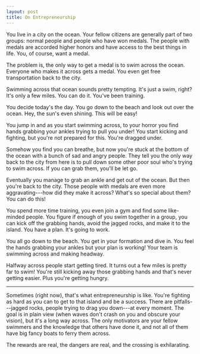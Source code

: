 ```yaml
---
layout: post
title: On Entrepreneurship
---
```


You live in a city on the ocean. Your fellow citizens are generally part
of two groups: normal people and people who have won medals. The people
with medals are accorded higher honors and have access to the best
things in life. You, of course, want a medal.

The problem is, the only way to get a medal is to swim across the ocean.
Everyone who makes it across gets a medal. You even get free
transportation back to the city.

Swimming across that ocean sounds pretty tempting. It's just a swim,
right? It's only a few miles. You can do it. You've been training.

You decide today's the day. You go down to the beach and look out
over the ocean. Hey, the sun's even shining. This will be easy!

You jump in and as you start swimming across, to your horror you find
hands grabbing your ankles trying to pull you under! You start kicking
and fighting, but you're not prepared for this. You're dragged under.

Somehow you find you can breathe, but now you're stuck at the bottom of
the ocean with a bunch of sad and angry people. They tell you the only
way back to the city from here is to pull down some other poor soul
who's trying to swim across. If you can grab them, you'll be let go.

Eventually you manage to grab an ankle and get out of the ocean. But
then you're back to the city. Those people with medals are even more
aggravating---how did they make it across? What's so special about them?
You can do this!

You spend more time training, you even join a gym and find some
like-minded people. You figure if enough of you swim together in a
group, you can kick off the grabbing hands, avoid the jagged rocks, and
make it to the island.  You have a plan. It's going to work.

You all go down to the beach. You get in your formation and dive in. You
feel the hands grabbing your ankles but your plan is working! Your team
is swimming across and making headway.

Halfway across people start getting tired. It turns out a few miles is
pretty far to swim! You're still kicking away those grabbing hands and
that's never getting easier. Plus you're getting hungry.

---

Sometimes (right now), that's what entrepreneurship is like. You're
fighting as hard as you can to get to that island and be a success.
There are pitfalls---jagged rocks, people trying to drag you down---at
every moment. The goal is in plain view (when waves don't crash on you
and obscure your vision), but it's a long way across. The only
motivators are your fellow swimmers and the knowledge that others have
done it, and not all of them have big fancy boats to ferry them across.

The rewards are real, the dangers are real, and the crossing is
exhilarating.
